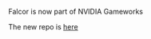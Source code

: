 Falcor is now part of NVIDIA Gameworks

The new repo is [here](https://github.com/nvidiagameworks/falcor)
